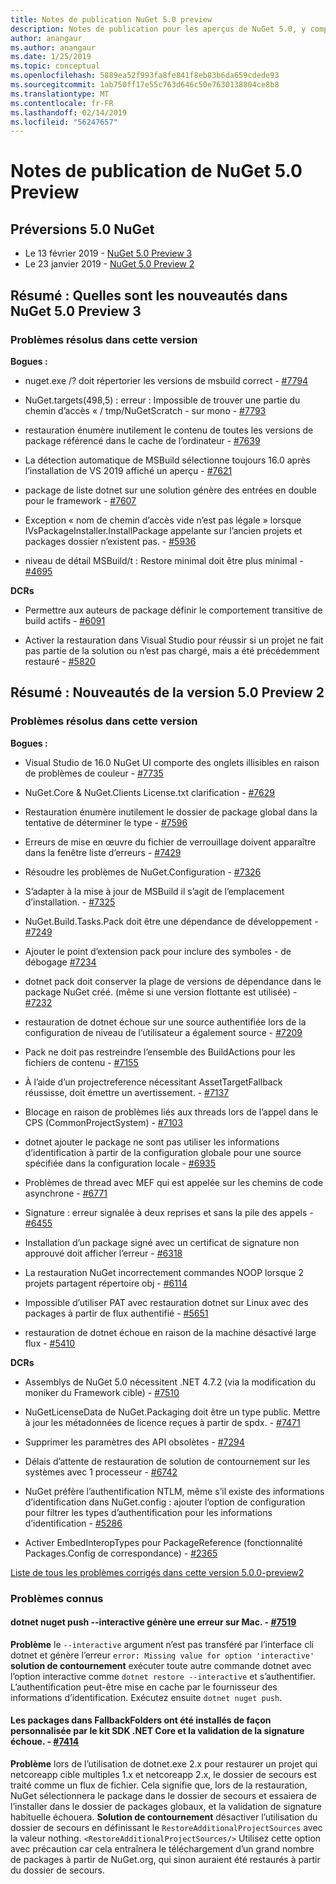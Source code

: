```yaml
---
title: Notes de publication NuGet 5.0 preview
description: Notes de publication pour les aperçus de NuGet 5.0, y compris les problèmes connus, les correctifs de bogues, les nouvelles fonctionnalités et les dcr.
author: anangaur
ms.author: anangaur
ms.date: 1/25/2019
ms.topic: conceptual
ms.openlocfilehash: 5889ea52f993fa8fe841f8eb83b6da659cdede93
ms.sourcegitcommit: 1ab750ff17e55c763d646c50e7630138804ce8b8
ms.translationtype: MT
ms.contentlocale: fr-FR
ms.lasthandoff: 02/14/2019
ms.locfileid: "56247657"
---
```

# <a name="nuget-50-preview-release-notes"></a>Notes de publication de NuGet 5.0 Preview

## <a name="nuget-50-preview-releases"></a>Préversions 5.0 NuGet

* Le 13 février 2019 - [NuGet 5.0 Preview 3](#summary-whats-new-in-50-preview-3)
* Le 23 janvier 2019 - [NuGet 5.0 Preview 2](#summary-whats-new-in-50-preview-2)

## <a name="summary-whats-new-in-nuget-50-preview-3"></a>Résumé : Quelles sont les nouveautés dans NuGet 5.0 Preview 3

### <a name="issues-fixed-in-this-release"></a>Problèmes résolus dans cette version 

**Bogues :**

* nuget.exe /? doit répertorier les versions de msbuild correct - [#7794](https://github.com/NuGet/Home/issues/7794)

* NuGet.targets(498,5) : erreur : Impossible de trouver une partie du chemin d’accès « / tmp/NuGetScratch - sur mono - [#7793](https://github.com/NuGet/Home/issues/7793)

* restauration énumère inutilement le contenu de toutes les versions de package référencé dans le cache de l’ordinateur - [#7639](https://github.com/NuGet/Home/issues/7639)

* La détection automatique de MSBuild sélectionne toujours 16.0 après l’installation de VS 2019 affiché un aperçu - [#7621](https://github.com/NuGet/Home/issues/7621)

* package de liste dotnet sur une solution génère des entrées en double pour le framework - [#7607](https://github.com/NuGet/Home/issues/7607)

* Exception « nom de chemin d’accès vide n’est pas légale » lorsque IVsPackageInstaller.InstallPackage appelante sur l’ancien projets et packages dossier n’existent pas. - [#5936](https://github.com/NuGet/Home/issues/5936)

* niveau de détail MSBuild/t : Restore minimal doit être plus minimal - [#4695](https://github.com/NuGet/Home/issues/4695)

**DCRs**

* Permettre aux auteurs de package définir le comportement transitive de build actifs - [#6091](https://github.com/NuGet/Home/issues/6091)

* Activer la restauration dans Visual Studio pour réussir si un projet ne fait pas partie de la solution ou n’est pas chargé, mais a été précédemment restauré - [#5820](https://github.com/NuGet/Home/issues/5820)


## <a name="summary-whats-new-in-50-preview-2"></a>Résumé : Nouveautés de la version 5.0 Preview 2

### <a name="issues-fixed-in-this-release"></a>Problèmes résolus dans cette version

**Bogues :**

* Visual Studio de 16.0 NuGet UI comporte des onglets illisibles en raison de problèmes de couleur - [#7735](https://github.com/NuGet/Home/issues/7735)

* NuGet.Core & NuGet.Clients License.txt clarification - [#7629](https://github.com/NuGet/Home/issues/7629)

* Restauration énumère inutilement le dossier de package global dans la tentative de déterminer le type - [#7596](https://github.com/NuGet/Home/issues/7596)

* Erreurs de mise en œuvre du fichier de verrouillage doivent apparaître dans la fenêtre liste d’erreurs - [#7429](https://github.com/NuGet/Home/issues/7429)

* Résoudre les problèmes de NuGet.Configuration - [#7326](https://github.com/NuGet/Home/issues/7326)

* S’adapter à la mise à jour de MSBuild il s’agit de l’emplacement d’installation.  - [#7325](https://github.com/NuGet/Home/issues/7325)

* NuGet.Build.Tasks.Pack doit être une dépendance de développement - [#7249](https://github.com/NuGet/Home/issues/7249)

* Ajouter le point d’extension pack pour inclure des symboles - de débogage [#7234](https://github.com/NuGet/Home/issues/7234)

* dotnet pack doit conserver la plage de versions de dépendance dans le package NuGet créé. (même si une version flottante est utilisée) - [#7232](https://github.com/NuGet/Home/issues/7232)

* restauration de dotnet échoue sur une source authentifiée lors de la configuration de niveau de l’utilisateur a également source - [#7209](https://github.com/NuGet/Home/issues/7209)

* Pack ne doit pas restreindre l’ensemble des BuildActions pour les fichiers de contenu - [#7155](https://github.com/NuGet/Home/issues/7155)

* À l’aide d’un projectreference nécessitant AssetTargetFallback réussisse, doit émettre un avertissement. - [#7137](https://github.com/NuGet/Home/issues/7137)

* Blocage en raison de problèmes liés aux threads lors de l’appel dans le CPS (CommonProjectSystem) - [#7103](https://github.com/NuGet/Home/issues/7103)

* dotnet ajouter le package ne sont pas utiliser les informations d’identification à partir de la configuration globale pour une source spécifiée dans la configuration locale - [#6935](https://github.com/NuGet/Home/issues/6935)

* Problèmes de thread avec MEF qui est appelée sur les chemins de code asynchrone - [#6771](https://github.com/NuGet/Home/issues/6771)

* Signature : erreur signalée à deux reprises et sans la pile des appels - [#6455](https://github.com/NuGet/Home/issues/6455)

* Installation d’un package signé avec un certificat de signature non approuvé doit afficher l’erreur - [#6318](https://github.com/NuGet/Home/issues/6318)

* La restauration NuGet incorrectement commandes NOOP lorsque 2 projets partagent répertoire obj - [#6114](https://github.com/NuGet/Home/issues/6114)

* Impossible d’utiliser PAT avec restauration dotnet sur Linux avec des packages à partir de flux authentifié - [#5651](https://github.com/NuGet/Home/issues/5651)

* restauration de dotnet échoue en raison de la machine désactivé large flux - [#5410](https://github.com/NuGet/Home/issues/5410)

**DCRs**

* Assemblys de NuGet 5.0 nécessitent .NET 4.7.2 (via la modification du moniker du Framework cible) - [#7510](https://github.com/NuGet/Home/issues/7510)

* NuGetLicenseData de NuGet.Packaging doit être un type public. Mettre à jour les métadonnées de licence reçues à partir de spdx. - [#7471](https://github.com/NuGet/Home/issues/7471)

* Supprimer les paramètres des API obsolètes - [#7294](https://github.com/NuGet/Home/issues/7294)

* Délais d’attente de restauration de solution de contournement sur les systèmes avec 1 processeur - [#6742](https://github.com/NuGet/Home/issues/6742)

* NuGet préfère l’authentification NTLM, même s’il existe des informations d’identification dans NuGet.config : ajouter l’option de configuration pour filtrer les types d’authentification pour les informations d’identification - [#5286](https://github.com/NuGet/Home/issues/5286)

* Activer EmbedInteropTypes pour PackageReference (fonctionnalité Packages.Config de correspondance) - [#2365](https://github.com/NuGet/Home/issues/2365)

[Liste de tous les problèmes corrigés dans cette version 5.0.0-preview2](https://github.com/NuGet/Home/issues?q=is%3Aissue+is%3Aclosed+milestone%3A%224.9.2")

### <a name="known-issues"></a>Problèmes connus

#### <a name="dotnet-nuget-push---interactive-gives-an-error-on-mac---7519httpsgithubcomnugethomeissues7519"></a>dotnet nuget push --interactive génère une erreur sur Mac. - [#7519](https://github.com/NuGet/Home/issues/7519)
**Problème** le `--interactive` argument n’est pas transféré par l’interface cli dotnet et génère l’erreur `error: Missing value for option 'interactive'` 
 **solution de contournement** exécuter toute autre commande dotnet avec l’option interactive comme `dotnet restore --interactive` et s’authentifier. L’authentification peut-être mise en cache par le fournisseur des informations d’identification. Exécutez ensuite `dotnet nuget push`.

#### <a name="packages-in-fallbackfolders-installed-by-net-core-sdk-are-custom-installed-and-fail-signature-validation---7414httpsgithubcomnugethomeissues7414"></a>Les packages dans FallbackFolders ont été installés de façon personnalisée par le kit SDK .NET Core et la validation de la signature échoue. - [#7414](https://github.com/NuGet/Home/issues/7414)
**Problème** lors de l’utilisation de dotnet.exe 2.x pour restaurer un projet qui netcoreapp cible multiples 1.x et netcoreapp 2.x, le dossier de secours est traité comme un flux de fichier. Cela signifie que, lors de la restauration, NuGet sélectionnera le package dans le dossier de secours et essaiera de l’installer dans le dossier de packages globaux, et la validation de signature habituelle échouera.
**Solution de contournement** désactiver l’utilisation du dossier de secours en définissant le `RestoreAdditionalProjectSources` avec la valeur nothing. `<RestoreAdditionalProjectSources/>` Utilisez cette option avec précaution car cela entraînera le téléchargement d’un grand nombre de packages à partir de NuGet.org, qui sinon auraient été restaurés à partir du dossier de secours.
